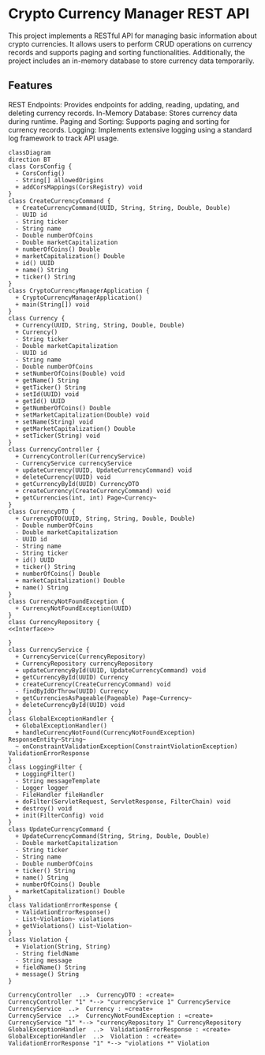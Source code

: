 # Crypto Currency Manager REST API
This project implements a RESTful API for managing basic information about crypto currencies.
It allows users to perform CRUD operations on currency records and supports paging and sorting functionalities. 
Additionally, the project includes an in-memory database to store currency data temporarily.

## Features
REST Endpoints: Provides endpoints for adding, reading, updating, and deleting currency records.
In-Memory Database: Stores currency data during runtime.
Paging and Sorting: Supports paging and sorting for currency records.
Logging: Implements extensive logging using a standard log framework to track API usage.

````mermaid
classDiagram
direction BT
class CorsConfig {
  + CorsConfig() 
  - String[] allowedOrigins
  + addCorsMappings(CorsRegistry) void
}
class CreateCurrencyCommand {
  + CreateCurrencyCommand(UUID, String, String, Double, Double) 
  - UUID id
  - String ticker
  - String name
  - Double numberOfCoins
  - Double marketCapitalization
  + numberOfCoins() Double
  + marketCapitalization() Double
  + id() UUID
  + name() String
  + ticker() String
}
class CryptoCurrencyManagerApplication {
  + CryptoCurrencyManagerApplication() 
  + main(String[]) void
}
class Currency {
  + Currency(UUID, String, String, Double, Double) 
  + Currency() 
  - String ticker
  - Double marketCapitalization
  - UUID id
  - String name
  - Double numberOfCoins
  + setNumberOfCoins(Double) void
  + getName() String
  + getTicker() String
  + setId(UUID) void
  + getId() UUID
  + getNumberOfCoins() Double
  + setMarketCapitalization(Double) void
  + setName(String) void
  + getMarketCapitalization() Double
  + setTicker(String) void
}
class CurrencyController {
  + CurrencyController(CurrencyService) 
  - CurrencyService currencyService
  + updateCurrency(UUID, UpdateCurrencyCommand) void
  + deleteCurrency(UUID) void
  + getCurrencyById(UUID) CurrencyDTO
  + createCurrency(CreateCurrencyCommand) void
  + getCurrencies(int, int) Page~Currency~
}
class CurrencyDTO {
  + CurrencyDTO(UUID, String, String, Double, Double) 
  - Double numberOfCoins
  - Double marketCapitalization
  - UUID id
  - String name
  - String ticker
  + id() UUID
  + ticker() String
  + numberOfCoins() Double
  + marketCapitalization() Double
  + name() String
}
class CurrencyNotFoundException {
  + CurrencyNotFoundException(UUID) 
}
class CurrencyRepository {
<<Interface>>

}
class CurrencyService {
  + CurrencyService(CurrencyRepository) 
  + CurrencyRepository currencyRepository
  + updateCurrencyById(UUID, UpdateCurrencyCommand) void
  + getCurrencyById(UUID) Currency
  + createCurrency(CreateCurrencyCommand) void
  - findByIdOrThrow(UUID) Currency
  + getCurrenciesAsPageable(Pageable) Page~Currency~
  + deleteCurrencyById(UUID) void
}
class GlobalExceptionHandler {
  + GlobalExceptionHandler() 
  + handleCurrencyNotFound(CurrencyNotFoundException) ResponseEntity~String~
  ~ onConstraintValidationException(ConstraintViolationException) ValidationErrorResponse
}
class LoggingFilter {
  + LoggingFilter() 
  - String messageTemplate
  - Logger logger
  - FileHandler fileHandler
  + doFilter(ServletRequest, ServletResponse, FilterChain) void
  + destroy() void
  + init(FilterConfig) void
}
class UpdateCurrencyCommand {
  + UpdateCurrencyCommand(String, String, Double, Double) 
  - Double marketCapitalization
  - String ticker
  - String name
  - Double numberOfCoins
  + ticker() String
  + name() String
  + numberOfCoins() Double
  + marketCapitalization() Double
}
class ValidationErrorResponse {
  + ValidationErrorResponse() 
  - List~Violation~ violations
  + getViolations() List~Violation~
}
class Violation {
  + Violation(String, String) 
  - String fieldName
  - String message
  + fieldName() String
  + message() String
}

CurrencyController  ..>  CurrencyDTO : «create»
CurrencyController "1" *--> "currencyService 1" CurrencyService 
CurrencyService  ..>  Currency : «create»
CurrencyService  ..>  CurrencyNotFoundException : «create»
CurrencyService "1" *--> "currencyRepository 1" CurrencyRepository 
GlobalExceptionHandler  ..>  ValidationErrorResponse : «create»
GlobalExceptionHandler  ..>  Violation : «create»
ValidationErrorResponse "1" *--> "violations *" Violation 

````